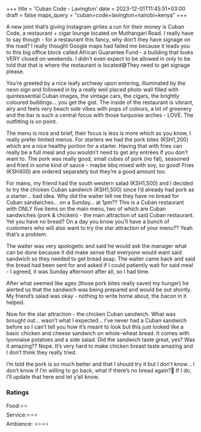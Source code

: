 +++
title = 'Cuban Code - Lavington'
date = 2023-12-01T11:45:51+03:00
draft = false
maps_query = "cuban+code+lavington+nairobi+kenya"
+++

A new joint that’s giving Instagram girlies a run for their money is Cuban Code, a restaurant + cigar lounge located on Muthangari Road. I really have to say though - for a restaurant this fancy, why don’t they have signage on the road? I really thought Google maps had failed me because it leads you to this big office block called African Guarantee Fund - a building that looks VERY closed on weekends. I didn't even expect to be allowed in only to be told that that is where the restaurant is located😅They need to get signage please.

You’re greeted by a nice leafy archway upon entering, illuminated by the neon sign and followed in by a really well placed photo wall filled with quintessential Cuban images, the vintage cars, the cigars, the brightly coloured buildings… you get the gist. The inside of the restaurant is vibrant, airy and feels very beach side vibes with pops of colours, a lot of greenery and the bar is such a central focus with those turquoise arches - LOVE. The outfitting is on point.

The menu is nice and brief, their focus is less is more which as you know, I really prefer limited menus. For starters we had the pork bites (KSH1,200) which are a nice healthy portion for a starter. Having that with fries can really be a full meal and you wouldn’t need to get any entrées if you don’t want to. The pork was really good, small cubes of pork (no fat), seasoned and fried in some kind of sauce - maybe bbq mixed with soy, so good! Fries (KSH400) are ordered separately but they’re a good amount too.

For mains, my friend had the south western salad (KSH1,500) and I decided to try the chicken Cuban sandwich (KSH1,500) since I’d already had pork as a starter… bad idea. Why did the waiter tell me they have no bread for Cuban sandwiches… on a Sunday… at 1pm?? This is a Cuban restaurant with ONLY five items on the main menu, two of which are Cuban sandwiches (pork & chicken) - the main attraction of said Cuban restaurant. Yet you have no bread? On a day you know you’ll have a bunch of customers who will also want to try the star attraction of your menu?? Yeah that’s a problem.

The waiter was very apologetic and said he would ask the manager what can be done because it did make sense that everyone would want said sandwich so they needed to get bread asap. The waiter came back and said the bread had been sent for and asked if I could patiently wait for said meal - I agreed, it was Sunday afternoon after all, so I had time.

After what seemed like ages (those pork bites really saved my hunger) he alerted us that the sandwich was being prepared and would be out shortly. My friend’s salad was okay - nothing to write home about, the bacon in it helped.

Now for the star attraction - the chicken Cuban sandwich. What was brought out… wasn’t what I expected… I’ve never had a Cuban sandwich before so I can’t tell you how it’s meant to look but this just looked like a basic chicken and cheese sandwich on whole-wheat bread. It comes with lyonnaise potatoes and a side salad. Did the sandwich taste great, yes? Was it amazing?? Nope. It’s very hard to make chicken breast taste amazing and I don’t think they really tried.

I’m told the pork is so much better and that I should try it but I don’t know… I don’t know if I’m willing to go back, what if there’s no bread again?🙈 If I do, I’ll update that here and let y’all know.

### Ratings

Food:⭐️⭐️<br>
Service:⭐️⭐️⭐️<br>
Ambience: ⭐️⭐️⭐️⭐️<br>
